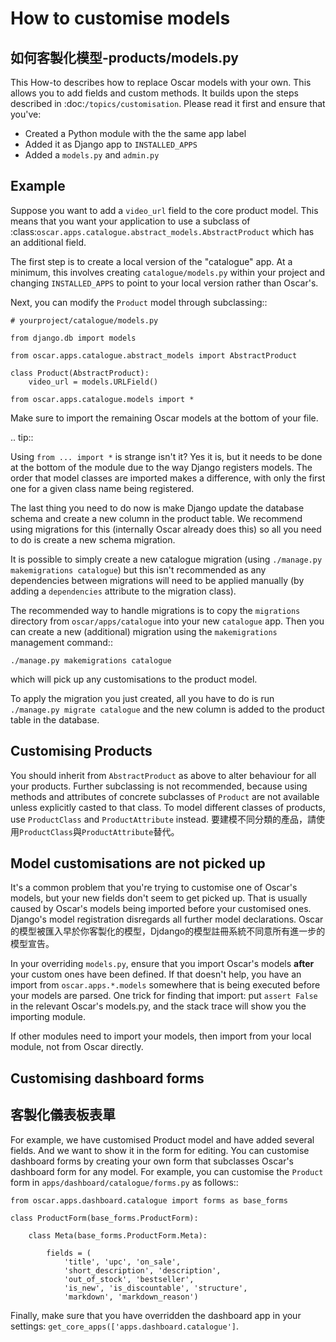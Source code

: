 How to customise models
=======================
## 如何客製化模型-products/models.py

This How-to describes how to replace Oscar models with your own. This allows you
to add fields and custom methods.  It builds upon the steps described in
:doc:`/topics/customisation`. Please read it first and ensure that you've:

* Created a Python module with the the same app label
* Added it as Django app to ``INSTALLED_APPS``
* Added a ``models.py`` and ``admin.py``

Example
-------

Suppose you want to add a ``video_url`` field to the core product model.  This means
that you want your application to use a subclass of
:class:`oscar.apps.catalogue.abstract_models.AbstractProduct` which has an additional field.

The first step is to create a local version of the "catalogue" app.  At a minimum, this 
involves creating ``catalogue/models.py`` within your project and changing ``INSTALLED_APPS``
to point to your local version rather than Oscar's.  

Next, you can modify the ``Product`` model through subclassing::

    # yourproject/catalogue/models.py

    from django.db import models

    from oscar.apps.catalogue.abstract_models import AbstractProduct

    class Product(AbstractProduct):
        video_url = models.URLField()

    from oscar.apps.catalogue.models import *

Make sure to import the remaining Oscar models at the bottom of your file. 

.. tip::

   Using ``from ... import *`` is strange isn't it?  Yes it is, but it needs to
   be done at the bottom of the module due to the way Django registers models.
   The order that model classes are imported makes a difference, with only the
   first one for a given class name being registered.

The last thing you need to do now is make Django update the database schema and
create a new column in the product table. We recommend using migrations 
for this (internally Oscar already does this) so all you need to do is create a
new schema migration. 

It is possible to simply create a new catalogue migration (using ``./manage.py
makemigrations catalogue``) but this isn't recommended as any
dependencies between migrations will need to be applied manually (by adding a
``dependencies`` attribute to the migration class).

The recommended way to handle migrations is to copy the ``migrations`` directory
from ``oscar/apps/catalogue`` into your new ``catalogue`` app.  Then you can
create a new (additional) migration using the ``makemigrations``
management command::

    ./manage.py makemigrations catalogue

which will pick up any customisations to the product model.

To apply the migration you just created, all you have to do is run
``./manage.py migrate catalogue`` and the new column is added to the product
table in the database.

Customising Products
--------------------

You should inherit from ``AbstractProduct`` as above to alter behaviour for all
your products. Further subclassing is not recommended, because using methods
and attributes of concrete subclasses of ``Product`` are not available unless
explicitly casted to that class.
To model different classes of products, use ``ProductClass`` and
``ProductAttribute`` instead.
要建模不同分類的產品，請使用`ProductClass`與`ProductAttribute`替代。

Model customisations are not picked up
--------------------------------------

It's a common problem that you're trying to customise one of Oscar's models,
but your new fields don't seem to get picked up. That is usually caused by
Oscar's models being imported before your customised ones. Django's model 
registration disregards all further model declarations.
Oscar的模型被匯入早於你客製化的模型，Djdango的模型註冊系統不同意所有進一步的模型宣告。

In your overriding ``models.py``, ensure that you import Oscar's models **after**
your custom ones have been defined. If that doesn't help, you have an import 
from ``oscar.apps.*.models`` somewhere that is being executed before your models 
are parsed. One trick for finding that import: put ``assert False`` in the relevant 
Oscar's models.py, and the stack trace will show you the importing module.

If other modules need to import your models, then import from your local module,
not from Oscar directly.

Customising dashboard forms
---------------------------
## 客製化儀表板表單

For example, we have customised Product model and have added several fields.
And we want to show it in the form for editing. You can customise dashboard
forms by creating your own form that subclasses Oscar's dashboard form for
any model. For example, you can customise the ``Product`` form in
``apps/dashboard/catalogue/forms.py`` as follows::

    from oscar.apps.dashboard.catalogue import forms as base_forms

    class ProductForm(base_forms.ProductForm):

        class Meta(base_forms.ProductForm.Meta):

            fields = (
                'title', 'upc', 'on_sale',
                'short_description', 'description',
                'out_of_stock', 'bestseller',
                'is_new', 'is_discountable', 'structure',
                'markdown', 'markdown_reason')


Finally, make sure that you have overridden the dashboard app in your settings:
``get_core_apps(['apps.dashboard.catalogue']``.
